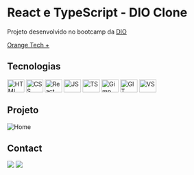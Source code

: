 </div>
<div style="display: inline_block">
  <h1>React e TypeScript - DIO Clone</h1>
  <p>Projeto desenvolvido no bootcamp da <a href="https://www.dio.me/">DIO</a> </p>
  <p><a href="https://web.dio.me/track/orange-tech/">Orange Tech +</a></p>
  <h2>Tecnologias</h2>
  <img align="center" alt="HTML" height="30" width="40" src="https://cdn.jsdelivr.net/gh/devicons/devicon/icons/html5/html5-original.svg">
  <img align="center" alt="CSS" height="30" width="40" src="https://cdn.jsdelivr.net/gh/devicons/devicon/icons/css3/css3-original.svg">
  <img align="center" alt="React" height="30" width="40" src="https://cdn.jsdelivr.net/gh/devicons/devicon/icons/react/react-original.svg">
  <img align="center" alt="JS" height="30" width="40" src="https://cdn.jsdelivr.net/gh/devicons/devicon/icons/javascript/javascript-original.svg">
  <img align="center" alt="TS" height="30" width="40" src="https://cdn.jsdelivr.net/gh/devicons/devicon/icons/typescript/typescript-original.svg">
  <img align="center" alt="Gimp" height="30" width="40" src="https://cdn.jsdelivr.net/gh/devicons/devicon/icons/gimp/gimp-original.svg">
  <img align="center" alt="GIT" height="30" width="40" src="https://cdn.jsdelivr.net/gh/devicons/devicon/icons/git/git-original.svg">
  <img align="center" alt="VS" height="30" width="40" src="https://cdn.jsdelivr.net/gh/devicons/devicon/icons/vscode/vscode-original.svg">
  <h2>Projeto</h2>
  <img alt="Home" src="https://github.com/calasso/projetos-javascript/blob/master/Clone-dio/README/home.png">
  <h2>Contact</h2>
  <a href="https://www.linkedin.com/in/raphael-calasso" target="_blank"><img src="https://img.shields.io/badge/-LinkedIn-%230077B5?style=for-the-badge&logo=linkedin&logoColor=white" target="_blank"></a>
  <a href = "mailto:rcalasso@gmail.com"><img src="https://img.shields.io/badge/-Gmail-%23333?style=for-the-badge&logo=gmail&logoColor=white" target="_blank"></a>
</div>
